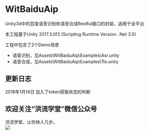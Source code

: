 WitBaiduAip
===
Unity3d中的百度语音识别和语音合成Restful接口的封装，适用于全平台

本工程基于Unity 2017.3.0f3 (Scripting Runtime Version: .Net 3.5)

工程中包含了2个Demo场景
- 语音识别，见Assets\WitBaiduAip\Examples\Asr.unity
- 语音合成，见Assets\WitBaiduAip\Examples\Tts.unity

更新日志
---
2018年1月14日 加入了token获取状态的判断

欢迎关注“洪流学堂”微信公众号
---
洪流学堂，让你快人几步。  
![](https://raw.githubusercontent.com/zhenghongzhi/WitBaiduAip/master/%E5%85%B3%E6%B3%A8%E2%80%9C%E6%B4%AA%E6%B5%81%E5%AD%A6%E5%A0%82%E2%80%9D%E5%85%AC%E4%BC%97%E5%8F%B7%EF%BC%8C%E8%AE%A9%E4%BD%A0%E5%BF%AB%E4%BA%BA%E5%87%A0%E6%AD%A5.jpg)  
